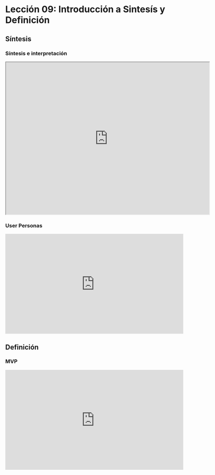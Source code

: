 
# Lección 09: Introducción a Sintesís y Definición

## Síntesis

### Síntesis e interpretación

<div class="iframeWrapper">
	<iframe src="https://drive.google.com/file/d/0B0NdG2VNCDPzLU1CcFJZaU91ajg/preview" width="640" height="480"></iframe>
</div>

### User Personas

<div class="iframeWrapper">
	<iframe width="560" height="315" src="https://www.youtube.com/embed/khLWLtxmMGM?cc_load_policy=1&cc_lang_pref=es" frameborder="0" allowfullscreen></iframe>
</div>

## Definición

### MVP

<div class="iframeWrapper">
	<iframe width="560" height="315" src="https://www.youtube.com/embed/joNKkWPafZs?cc_load_policy=1&cc_lang_pref=es-ES" frameborder="0" allowfullscreen></iframe>
</div>